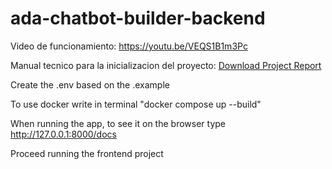 # ada-chatbot-builder-backend
Video de funcionamiento: https://youtu.be/VEQS1B1m3Pc

Manual tecnico para la inicializacion del proyecto: [Download Project Report]([https://github.com/yourusername/yourrepository/blob/main/yourdocument.doc](https://github.com/GET-ADA-AI/ada-chatbot-builder-backend/blob/main/Manual%20Tecnico%20ADA%20AI.doc))

Create the .env based on the .example

To use docker write in terminal
"docker compose up --build"

When running the app, to see it on the browser type http://127.0.0.1:8000/docs

Proceed running the frontend project
